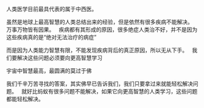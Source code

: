人类医学目前最具代表的属于中西医。

虽然是地球上最高智慧的人类总结出来的经验，但是依然有很多疾病不能解决。
&nbsp;
万事万物皆有因果。
&nbsp;
疾病都有其形成的原因，很多绝症人类治不好，并不是因为这些疾病真的是“绝对无法治疗的病症”

而是因为人类能力智慧有限，不能发现疾病背后的真正原因，所以无从下手。
&nbsp;
我们要解决这些问题必须要向更高智慧学习

宇宙中智慧最高，最圆满的莫过于佛

我们千辛万苦寻找的答案，其实佛早已告诉我们，我们只要拿过来就能轻松解决问题。
&nbsp;
就好比蚂蚁有很多问题不能解决，如果它向更高智慧的人类学习，这些问题都能轻松解决。
